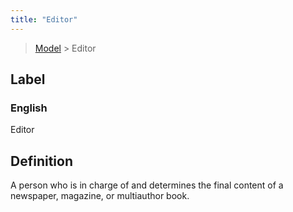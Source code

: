 ```yaml
---
title: "Editor"
---
```


> [Model](../../) > Editor

## Label

### English
Editor


## Definition
A person who is in charge of and determines the final content of a newspaper, magazine, or multi­author book. 


    
